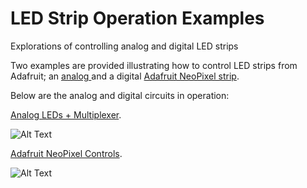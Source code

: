 # LED Strip Operation Examples

Explorations of controlling analog and digital LED strips 

Two examples are provided illustrating how to control LED strips from Adafruit; an <a href="https://www.adafruit.com/products/285">analog </a> and a digital <a href="https://www.adafruit.com/product/1376">Adafruit NeoPixel strip</a>.

Below are the analog and digital circuits in operation:

<a href="https://github.com/narner/Analog-and-NeoPixel-LED-Strip-Control/tree/master/AnalogLED-Multiplexer">Analog LEDs + Multiplexer</a>.

![Alt Text](https://github.com/narner/Analog-LED-Multiplexing-Example/raw/master/ReadmeFiles/AnalogLEDCircuit.gif)


<a href="https://github.com/narner/Analog-and-NeoPixel-LED-Strip-Control/tree/master/NeoPixelLED-Controls">Adafruit NeoPixel Controls</a>.


![Alt Text](https://github.com/narner/Analog-LED-Multiplexing-Example/raw/master/ReadmeFiles/NeoPixelCircuit.gif)
